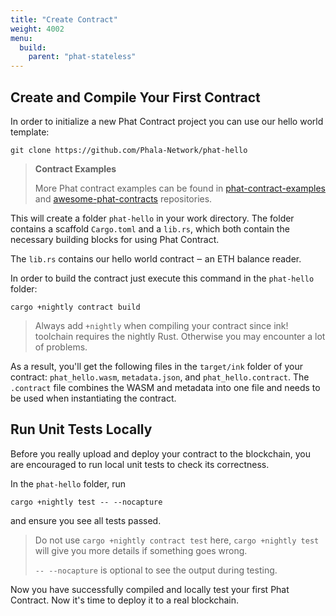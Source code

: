 ```yaml
---
title: "Create Contract"
weight: 4002
menu:
  build:
    parent: "phat-stateless"
---
```


## Create and Compile Your First Contract

In order to initialize a new Phat Contract project you can use our hello world template:

```
git clone https://github.com/Phala-Network/phat-hello
```

> **Contract Examples**
>
> More Phat contract examples can be found in [phat-contract-examples](https://github.com/Phala-Network/phat-contract-examples) and [awesome-phat-contracts](awesome-phat-contracts) repositories.

This will create a folder `phat-hello` in your work directory.
The folder contains a scaffold `Cargo.toml` and a `lib.rs`, which both contain the necessary building blocks for using Phat Contract.

The `lib.rs` contains our hello world contract ‒ an ETH balance reader.

In order to build the contract just execute this command in the `phat-hello` folder:
```
cargo +nightly contract build
```

> Always add `+nightly` when compiling your contract since ink! toolchain requires the nightly Rust. Otherwise you may encounter a lot of problems.

As a result, you'll get the following files in the `target/ink` folder of your contract: `phat_hello.wasm`, `metadata.json`, and `phat_hello.contract`.
The `.contract` file combines the WASM and metadata into one file and needs to be used when instantiating the contract.


## Run Unit Tests Locally

Before you really upload and deploy your contract to the blockchain, you are encouraged to run local unit tests to check its correctness.

In the `phat-hello` folder, run
```
cargo +nightly test -- --nocapture
```
and ensure you see all tests passed.

> Do not use `cargo +nightly contract test` here, `cargo +nightly test` will give you more details if something goes wrong.
>
> `-- --nocapture` is optional to see the output during testing.

Now you have successfully compiled and locally test your first Phat Contract. Now it's time to deploy it to a real blockchain.
